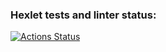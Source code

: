 ### Hexlet tests and linter status:
[![Actions Status](https://github.com/Serobabin/frontend-project-lvl3/workflows/hexlet-check/badge.svg)](https://github.com/Serobabin/frontend-project-lvl3/actions)
